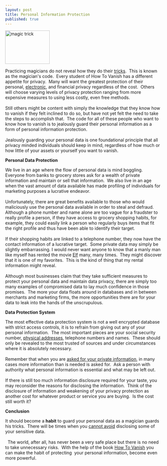 ```yaml
---
layout: post
title: Personal Information Protection
published: true
---
```

<p><img class="aligncenter size-full wp-image-269" title="magic trick" src="{{ site.baseurl }}/images/magic-trick.jpg" alt="magic trick" width="143" height="107" /></p>
<p>Practicing magicians do not reveal how they do their <a title="magictricksbook" href="http://www.howtovanish.com/magictricksbook" target="_blank">tricks</a>.  This is known as the magician's code.  Every student of How To Vanish has a different appetite for privacy.  Many will want the greatest protection of their personal, <a href="http://www.howtovanish.com/IdentityCloaker">electronic</a>, and financial privacy regardless of the cost.  Others will choose varying levels of privacy protection ranging from more expensive measures to using less costly, even free methods.  <br /><br />Still others might be content with simply the knowledge that they know how to vanish if they felt inclined to do so, but have not yet felt the need to take the steps to accomplish that.  The code for all of these people who want to know how to vanish is to jealously guard their personal information as a form of personal information protection. <br /><br />Jealously guarding your personal data is one foundational principle that all privacy minded individuals should keep in mind, regardless of how much or how little of your assets or yourself you want to vanish.</p>
<p><strong>Personal Data Protection</strong></p>
<p>We live in an age where the flow of personal data is mind boggling.  Everyone from banks to grocery stores ask for a wealth of private information and maintain or sell that information.  We also live in an age when the vast amount of data available has made profiling of individuals for marketing purposes a lucrative endeavor. <br /><br /> Unfortunately, there are great benefits available to those who would maliciously use the personal data available in order to steal and defraud.   Although a phone number and name alone are too vague for a fraudster to really profile a person, if they have access to grocery shopping habits, for example, they could easily link a person who regularly buys items that fit the right profile and thus have been able to identify their target. <br /><br /> If their shopping habits are linked to a telephone number, they now have the contact information of a lucrative target.  Some private data may simply be slightly embarrassing. I would never want anyone to know that a manly man like myself has rented the movie <a title="elfbook" href="http://www.howtovanish.com/elfbook" target="_blank">Elf</a> many, many times.  They might discover that it is one of my favorites.  This is the kind of thing that my rental information might reveal.  <br /><br />Although most businesses claim that they take sufficient measures to protect your personal data and maintain data privacy, there are simply too many examples of compromised data to lay much confidence in those promises.  The more your data floats around in databases and in between merchants and marketing firms, the more opportunities there are for your data to leak into the hands of the unscrupulous.</p>
<p><strong>Data Protection System</strong></p>
<p>The most effective data protection system is not a well encrypted database with strict access controls, it is to refrain from giving out any of your personal information.  The most important pieces are your social security number, <a title="Physical address" href="http://www.howtovanish.com/2009/07/careful-with-a-return-address/" target="_blank">physical addresses</a>, telephone numbers and names.  These should only be revealed to the most trusted of sources and under circumstances where it is absolutely necessary.  <br /><br />Remember that when you are <a title="Credit Card and ID" href="http://www.howtovanish.com/2009/06/identification-and-credit-cards/" target="_blank">asked for your private information</a>, in many cases more information than is needed is asked for.  Ask a person with authority what personal information is essential and what may be left out.  <br /><br />If there is still too much information disclosure required for your taste, you may reconsider the reasons for disclosing the information.  Think of the disclosure of information and weakening of your privacy protection as another cost for whatever product or service you are buying.  Is the cost still worth it?</p>
<p><strong>Conclusion</strong></p>
<p>It should become a <strong>habit</strong> to guard your personal data as a magician guards his tricks.  There will be times when you <a title="Disclosures" href="http://www.howtovanish.com/2009/08/chained-and-naked/" target="_blank">cannot avoid</a> disclosing some of your sensitive data.<br /><br />  The world, after all, has never been a very safe place but there is no need to take unnecessary risks.  With the help of the book <a href="http://www.howtovanish.com/HTVBook">How To Vanish</a> you can make the habit of protecting  your personal information, become even more powerful.</p>
